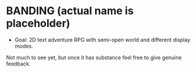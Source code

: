 # BANDING (actual name is placeholder)

 - Goal: 2D text adventure RPG with semi-open world and different display modes.

Not much to see yet, but once it has substance feel free to give genuine feedback.